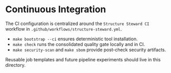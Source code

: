 # Continuous Integration

The CI configuration is centralized around the `Structure Steward CI` workflow in `.github/workflows/structure-steward.yml`.

- `make bootstrap --ci` ensures deterministic tool installation.
- `make check` runs the consolidated quality gate locally and in CI.
- `make security-scan` and `make sbom` provide post-check security artifacts.

Reusable job templates and future pipeline experiments should live in this directory.
